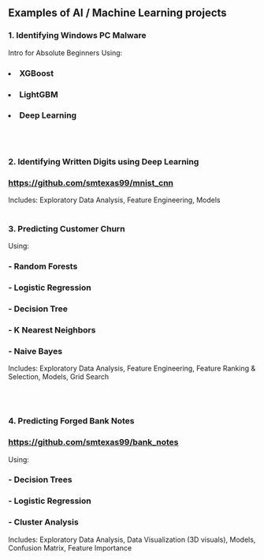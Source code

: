 
## Examples of AI / Machine Learning projects

### 1. Identifying Windows PC Malware
Intro for Absolute Beginners Using:
  ### <li>  XGBoost</li>
  ### <li> LightGBM</li>
  ### <li> Deep Learning</li>

<br></br>
### 2. Identifying Written Digits using Deep Learning
###     https://github.com/smtexas99/mnist_cnn
Includes: Exploratory Data Analysis, Feature Engineering, Models
<br></br>
### 3. Predicting Customer Churn
Using:
### - Random Forests
### - Logistic Regression
### - Decision Tree
### - K Nearest Neighbors
### - Naive Bayes
Includes: Exploratory Data Analysis, Feature Engineering, Feature Ranking & Selection, Models, Grid Search

<br></br>

### 4. Predicting Forged Bank Notes
###     https://github.com/smtexas99/bank_notes
Using:
  ### - Decision Trees
  ### - Logistic Regression
  ### - Cluster Analysis
Includes: Exploratory Data Analysis, Data Visualization (3D visuals), Models, Confusion Matrix, Feature Importance
<br></br>
